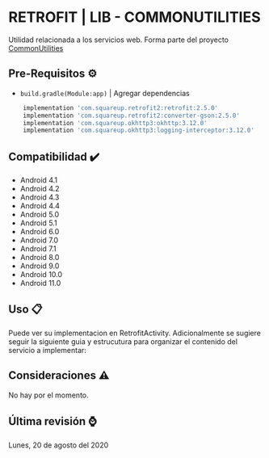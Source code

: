 # RETROFIT | LIB - COMMONUTILITIES

Utilidad relacionada a los servicios web. Forma parte del proyecto [CommonUtilities](https://github.com/vanskarner/CommunUtilidades/blob/master/README.md)

## Pre-Requisitos :gear:

* `build.gradle(Module:app)` | Agregar dependencias
```gradle
    implementation 'com.squareup.retrofit2:retrofit:2.5.0'
    implementation 'com.squareup.retrofit2:converter-gson:2.5.0'
    implementation 'com.squareup.okhttp3:okhttp:3.12.0'
    implementation 'com.squareup.okhttp3:logging-interceptor:3.12.0'
```
## Compatibilidad :heavy_check_mark:

* Android 4.1
* Android 4.2
* Android 4.3
* Android 4.4
* Android 5.0
* Android 5.1
* Android 6.0
* Android 7.0
* Android 7.1
* Android 8.0
* Android 9.0
* Android 10.0
* Android 11.0

## Uso :clipboard:

Puede ver su implementacion en RetrofitActivity. 
Adicionalmente se sugiere seguir la siguiente guia y estrucutura para organizar el contenido del servicio a implementar:





## Consideraciones :warning:

No hay por el momento.

## Última revisión :watch:
Lunes, 20 de agosto del 2020
